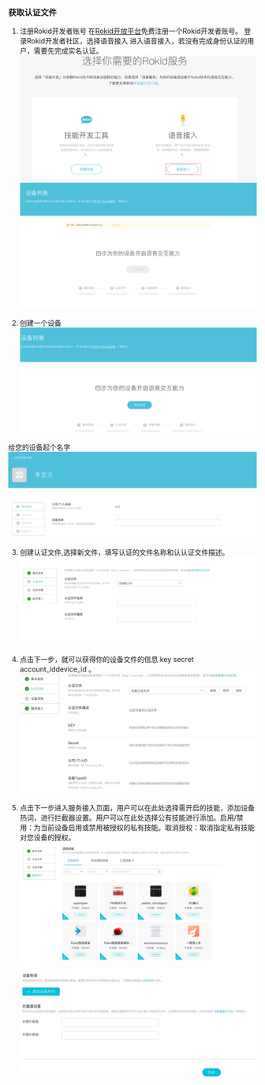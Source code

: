 ### 获取认证文件

1. 注册Rokid开发者账号
在[Rokid开放平台](https://developer.rokid.com/)免费注册一个Rokid开发者账号。
登录Rokid开发者社区，选择语音接入 进入语音接入，若没有完成身份认证的用户，需要先完成实名认证。
![](images/语音接入00.png)
![](images/语音接入01.png)

2. 创建一个设备
![](images/语音接入02.png)

给您的设备起个名字
![](images/语音接入03.png)

3. 创建认证文件,选择新文件，填写认证的文件名称和认认证文件描述。
![](images/语音接入04.png)

4. 点击下一步，就可以获得你的设备文件的信息 key secret account_iddevice_id 。 
![](images/语音接入06.jpg)

5. 点击下一步进入服务接入页面，用户可以在此处选择需开启的技能，添加设备热词，进行拦截器设置。用户可以在此处选择公有技能进行添加。启用/禁用：为当前设备启用或禁用被授权的私有技能。取消授权：取消指定私有技能对您设备的授权。
![](images/语言接入07.jpg)
![](images/语音接入08.jpg)





